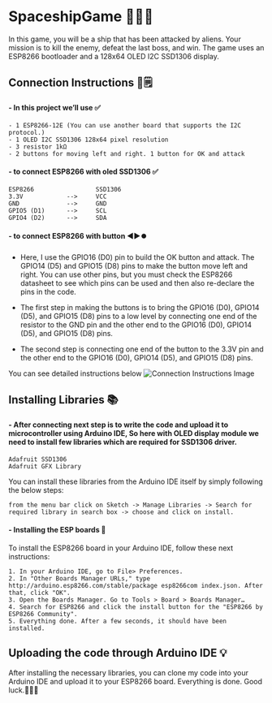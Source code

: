 # SpaceshipGame :rocket::rocket::rocket:

In this game, you will be a ship that has been attacked by aliens. Your mission is to kill the enemy, defeat the last boss, and win. The game uses an ESP8266 bootloader and a 128x64 OLED I2C SSD1306 display.

## Connection Instructions :electric_plug::spiral_notepad:

#### - In this project we’ll use :white_check_mark:
```
- 1 ESP8266-12E (You can use another board that supports the I2C protocol.)
- 1 OLED I2C SSD1306 128x64 pixel resolution
- 3 resistor 1kΩ
- 2 buttons for moving left and right. 1 button for OK and attack
```

#### - to connect ESP8266 with oled SSD1306 :white_check_mark:
```
ESP8266                 SSD1306
3.3V            -->     VCC
GND             -->     GND
GPIO5 (D1)      -->     SCL
GPIO4 (D2)      -->     SDA
```

#### - to connect ESP8266 with button :arrow_backward::arrow_forward::record_button:
- Here, I use the GPIO16 (D0) pin to build the OK button and attack. The GPIO14 (D5) and GPIO15 (D8) pins to make the button move left and right. You can use other pins, but you must check the ESP8266 datasheet to see which pins can be used and then also re-declare the pins in the code.

- The first step in making the buttons is to bring the GPIO16 (D0), GPIO14 (D5), and GPIO15 (D8) pins to a low level by connecting one end of the resistor to the GND pin and the other end to the GPIO16 (D0), GPIO14 (D5), and GPIO15 (D8) pins.
- The second step is connecting one end of the button to the 3.3V pin and the other end to the GPIO16 (D0), GPIO14 (D5), and GPIO15 (D8) pins.


You can see detailed instructions below
<img src="https://cdn.glitch.global/f41a9bd0-8a31-41ac-a400-886f727e1815/1.png?v=1680442654646" alt="Connection Instructions Image" />

## Installing Libraries :books:
#### - After connecting next step is to write the code and upload it to microcontroller using Arduino IDE, So here with OLED display module we need to install few libraries which are required for SSD1306 driver.
```
Adafruit SSD1306
Adafruit GFX Library
```

You can install these libraries from the Arduino IDE itself by simply following the below steps:
```
from the menu bar click on Sketch -> Manage Libraries -> Search for required library in search box -> choose and click on install.
```

#### - Installing the ESP boards :notebook_with_decorative_cover:
To install the ESP8266 board in your Arduino IDE, follow these next instructions:
```
1. In your Arduino IDE, go to File> Preferences.
2. In "Other Boards Manager URLs," type http://arduino.esp8266.com/stable/package esp8266com index.json. After that, click "OK".
3. Open the Boards Manager. Go to Tools > Board > Boards Manager…
4. Search for ESP8266 and click the install button for the "ESP8266 by ESP8266 Community".
5. Everything done. After a few seconds, it should have been installed.
```

## Uploading the code through Arduino IDE :bulb:
After installing the necessary libraries, you can clone my code into your Arduino IDE and upload it to your ESP8266 board.
Everything is done. Good luck.:tada::tada::tada:

